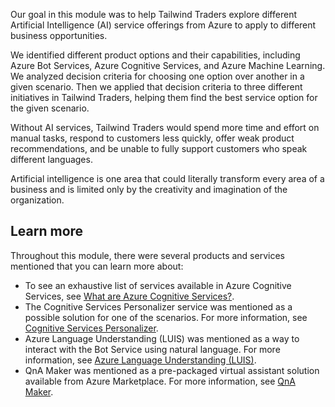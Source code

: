 Our goal in this module was to help Tailwind Traders explore different Artificial Intelligence (AI) service offerings from Azure to apply to different business opportunities.

We identified different product options and their capabilities, including Azure Bot Services, Azure Cognitive Services, and Azure Machine Learning. We analyzed decision criteria for choosing one option over another in a given scenario.  Then we applied that decision criteria to three different initiatives in Tailwind Traders, helping them find the best service option for the given scenario.

Without AI services, Tailwind Traders would spend more time and effort on manual tasks, respond to customers less quickly, offer weak product recommendations, and be unable to fully support customers who speak different languages.

Artificial intelligence is one area that could literally transform every area of a business and is limited only by the creativity and imagination of the organization.

## Learn more

Throughout this module, there were several products and services mentioned that you can learn more about:

- To see an exhaustive list of services available in Azure Cognitive Services, see [What are Azure Cognitive Services?](https://docs.microsoft.com/azure/cognitive-services/what-are-cognitive-services?azure-portal=true).
- The Cognitive Services Personalizer service was mentioned as a possible solution for one of the scenarios.  For more information, see [Cognitive Services Personalizer](https://azure.microsoft.com/services/cognitive-services/personalizer/?azure-portal=true).
- Azure Language Understanding (LUIS) was mentioned as a way to interact with the Bot Service using natural language.  For more information, see [Azure Language Understanding (LUIS)](https://www.luis.ai/?azure-portal=true).
- QnA Maker was mentioned as a pre-packaged virtual assistant solution available from Azure Marketplace.  For more information, see [QnA Maker](https://www.qnamaker.ai/?azure-portal=true).